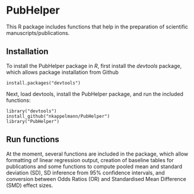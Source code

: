 # PubHelper
 This R package includes functions that help in the preparation of scientific manuscripts/publications.
 
 ## Installation
 To install the PubHelper package in *R*, first install the *devtools* package, which allows package installation from Github
 
 ```
 install.packages("devtools")
 ```

Next, load devtools, install the PubHelper package, and run the included functions:

```
library("devtools")
install_github("nkappelmann/PubHelper")
library("PubHelper")
```

## Run functions

At the moment, several functions are included in the package, which allow formatting of linear regression output, creation of baseline tables for publications and some functions to compute pooled mean and standard deviation (SD), SD inference from 95% confidence intervals, and conversion between Odds Ratios (OR) and Standardised Mean Difference (SMD) effect sizes.

